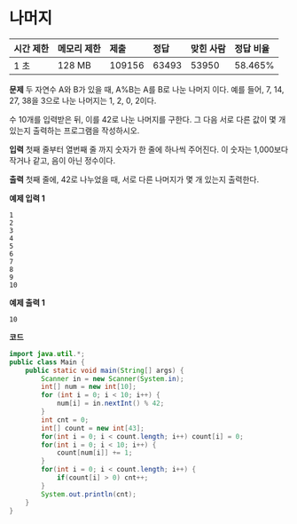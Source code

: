 # 나머지

| 시간 제한 | 메모리 제한 | 제출   | 정답  | 맞힌 사람 | 정답 비율 |
| :-------- | :---------- | :----- | :---- | :-------- | :-------- |
| 1 초      | 128 MB      | 109156 | 63493 | 53950     | 58.465%   |

**문제**
두 자연수 A와 B가 있을 때, A%B는 A를 B로 나눈 나머지 이다. 예를 들어, 7, 14, 27, 38을 3으로 나눈 나머지는 1, 2, 0, 2이다.

수 10개를 입력받은 뒤, 이를 42로 나눈 나머지를 구한다. 그 다음 서로 다른 값이 몇 개 있는지 출력하는 프로그램을 작성하시오.

**입력**
첫째 줄부터 열번째 줄 까지 숫자가 한 줄에 하나씩 주어진다. 이 숫자는 1,000보다 작거나 같고, 음이 아닌 정수이다.

**출력**
첫째 줄에, 42로 나누었을 때, 서로 다른 나머지가 몇 개 있는지 출력한다.

**예제 입력 1**

```
1
2
3
4
5
6
7
8
9
10
```

**예제 출력 1**

```
10
```

**코드**

```java
import java.util.*;
public class Main {
    public static void main(String[] args) {
        Scanner in = new Scanner(System.in);
        int[] num = new int[10];
        for (int i = 0; i < 10; i++) {
            num[i] = in.nextInt() % 42;
        }
        int cnt = 0;
        int[] count = new int[43];
        for(int i = 0; i < count.length; i++) count[i] = 0;
        for(int i = 0; i < 10; i++) {
            count[num[i]] += 1;
        }
        for(int i = 0; i < count.length; i++) {
            if(count[i] > 0) cnt++;
        }
        System.out.println(cnt);
    }
}
```
